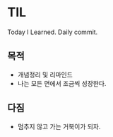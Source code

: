 
# TIL
Today I Learned. Daily commit.



## 목적
- 개념정리 및 리마인드
- 나는 모든 면에서 조금씩 성장한다.



## 다짐
- 멈추지 않고 가는 거북이가 되자.
